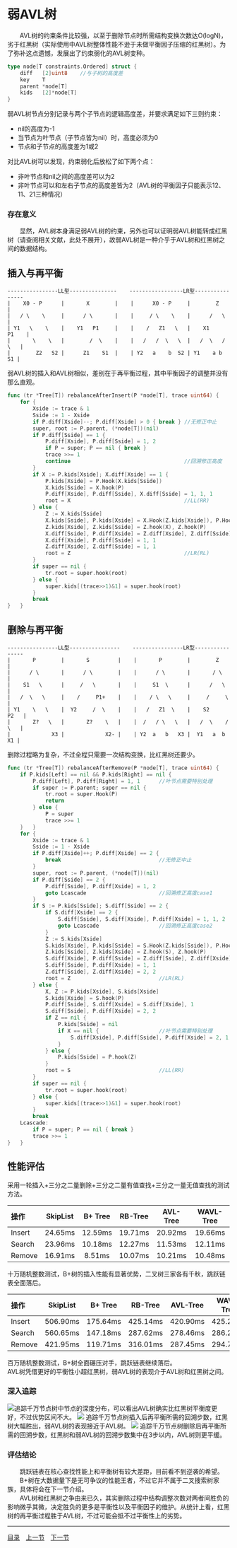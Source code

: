 # 弱AVL树
　　AVL树的约束条件比较强，以至于删除节点时所需结构变换次数达O(logN)，劣于红黑树（实际使用中AVL树整体性能不逊于未做平衡因子压缩的红黑树）。为了弥补这点遗憾，发展出了约束弱化的AVL树变种。
```go
type node[T constraints.Ordered] struct {
    diff   [2]uint8    //与子树的高度差
    key    T
    parent *node[T]
    kids   [2]*node[T]
}
```
弱AVL树节点分别记录与两个子节点的逻辑高度差，并要求满足如下三则约束：

 - nil的高度为-1
 - 当节点为叶节点（子节点皆为nil）时，高度必须为0
 - 节点和子节点的高度差为1或2

对比AVL树可以发现，约束弱化后放松了如下两个点：

 - 非叶节点和nil之间的高度差可以为2
 - 非叶节点可以和左右子节点的高度差皆为2（AVL树的平衡因子只能表示12、11、21三种情况）

### 存在意义
　　显然，AVL树本身满足弱AVL树的约束，另外也可以证明弱AVL树能转成红黑树（请查阅相关文献，此处不展开），故弱AVL树是一种介乎于AVL树和红黑树之间的数据结构。  

## 插入与再平衡
```
----------------LL型---------------    -----------------LR型----------------
|    X0 - P      |       X        |    |      X0 - P     |        Z        |
|   / \    \     |      / \       |    |     / \    \    |      /   \      |
| Y1   \    \    |    Y1   P1     |    |    /   Z1   \   |    X1     P1    |
|       \    \   |        /  \    |    |   /   /  \   \  |   /  \   /  \   |
|        Z2   S2 |      Z1    S1  |    | Y2   a    b  S2 | Y1    a b    S1 |
```
弱AVL树的插入和AVL树相似，差别在于再平衡过程，其中平衡因子的调整并没有那么直观。
```go
func (tr *Tree[T]) rebalanceAfterInsert(P *node[T], trace uint64) {
    for {
        Xside := trace & 1
        Sside := 1 - Xside
        if P.diff[Xside]--; P.diff[Xside] > 0 { break } //无修正中止
        super, root := P.parent, (*node[T])(nil)
        if P.diff[Sside] == 1 {
            P.diff[Xside], P.diff[Sside] = 1, 2
            if P = super; P == nil { break }
            trace >>= 1
            continue                                    //回溯修正高度
        }
        if X := P.kids[Xside]; X.diff[Xside] == 1 {
            P.kids[Xside] = P.Hook(X.kids[Sside])
            X.kids[Sside] = X.hook(P)
            P.diff[Xside], P.diff[Sside], X.diff[Sside] = 1, 1, 1
            root = X                                    //LL(RR)
        } else {
            Z := X.kids[Sside]
            X.kids[Sside], P.kids[Xside] = X.Hook(Z.kids[Xside]), P.Hook(Z.kids[Sside])
            Z.kids[Xside], Z.kids[Sside] = Z.hook(X), Z.hook(P)
            X.diff[Sside], P.diff[Xside] = Z.diff[Xside], Z.diff[Sside]
            X.diff[Xside], P.diff[Sside] = 1, 1
            Z.diff[Xside], Z.diff[Sside] = 1, 1
            root = Z                                    //LR(RL)
        }
        if super == nil {
            tr.root = super.hook(root)
        } else {
            super.kids[(trace>>1)&1] = super.hook(root)
        }
        break
}   }
```

## 删除与再平衡
```
----------------LL型----------------    ----------------LR型----------------
|       P        |       S         |    |       P        |        Z        |
|      / \       |      / \        |    |      / \       |       / \       |
|    S1   \      |     /   \       |    |     S1  \      |      /   \      |
|   /  \   \     |    /     P1+    |    |    / \   \     |     /     \     |
| Y1    \   \    |  Y2     /  \    |    |   /   Z1  \    |    S2      P2   |
|       Z?   \   |       Z?    \   |    |  /   / \   \   |   /  \    / \   |
|             X3 |             X2- |    | Y2  a   b   X3 |  Y1   a  b   X1 |
```
删除过程略为复杂，不过全程只需要一次结构变换，比红黑树还要少。
```go
func (tr *Tree[T]) rebalanceAfterRemove(P *node[T], trace uint64) {
    if P.kids[Left] == nil && P.kids[Right] == nil {
        P.diff[Left], P.diff[Right] = 1, 1      //叶节点需要特别处理
        if super := P.parent; super == nil {
            tr.root = super.Hook(P)
            return
        } else {
            P = super
            trace >>= 1
    }   }
    for {
        Xside := trace & 1
        Sside := 1 - Xside
        if P.diff[Xside]++; P.diff[Xside] == 2 {
            break                               //无修正中止
        }
        super, root := P.parent, (*node[T])(nil)
        if P.diff[Sside] == 2 {
            P.diff[Sside], P.diff[Xside] = 1, 2
            goto Lcascade                       //回溯修正高度case1
        }
        if S := P.kids[Sside]; S.diff[Sside] == 2 {
            if S.diff[Xside] == 2 {
                S.diff[Sside], S.diff[Xside], P.diff[Xside] = 1, 1, 2
                goto Lcascade                   //回溯修正高度case2
            }
            Z := S.kids[Xside]
            S.kids[Xside], P.kids[Sside] = S.Hook(Z.kids[Sside]), P.Hook(Z.kids[Xside])
            Z.kids[Sside], Z.kids[Xside] = Z.hook(S), Z.hook(P)
            S.diff[Xside], P.diff[Sside] = Z.diff[Sside], Z.diff[Xside]
            S.diff[Sside], P.diff[Xside] = 1, 1
            Z.diff[Sside], Z.diff[Xside] = 2, 2
            root = Z                            //LR(RL)
        } else {
            X, Z := P.kids[Xside], S.kids[Xside]
            S.kids[Xside] = S.hook(P)
            P.diff[Sside], S.diff[Xside] = S.diff[Xside], 1
            S.diff[Sside], P.diff[Xside] = 2, 2
            if Z == nil {
                P.kids[Sside] = nil
                if X == nil {                   //叶节点需要特别处理
                    S.diff[Xside], P.diff[Sside], P.diff[Xside] = 2, 1, 1
                }
            } else {
                P.kids[Sside] = P.hook(Z)
            }
            root = S                            //LL(RR)
        }
        if super == nil {
            tr.root = super.hook(root)
        } else {
            super.kids[(trace>>1)&1] = super.hook(root)
        }
        break
    Lcascade:
        if P = super; P == nil { break }
        trace >>= 1
}   }
```

## 性能评估
采用一轮插入+三分之二量删除+三分之二量有值查找+三分之一量无值查找的测试方法。

| 操作 | SkipList | B+ Tree | RB-Tree | AVL-Tree | WAVL-Tree |
| :-------|:----:|:----:|:----:|:----:|:----:|
| Insert | 24.65ms | 12.59ms | 19.71ms | 20.92ms | 19.66ms |
| Search | 23.96ms | 10.18ms | 12.27ms | 11.53ms | 12.11ms |
| Remove | 16.91ms | 8.51ms | 10.07ms | 10.21ms | 10.48ms |

十万随机整数测试，B+树的插入性能有显著优势，二叉树三家各有千秋，跳跃链表全面落后。

| 操作 | SkipList | B+ Tree | RB-Tree | AVL-Tree | WAVL-Tree |
| :-------|:----:|:----:|:----:|:----:|:----:|
| Insert | 506.90ms | 175.64ms | 425.14ms | 420.90ms | 425.22ms |
| Search | 560.65ms | 147.18ms | 287.62ms | 278.46ms | 286.28ms |
| Remove | 421.95ms | 119.71ms | 316.01ms | 287.45ms | 294.77ms |

百万随机整数测试，B+树全面碾压对手，跳跃链表继续落后。  
AVL树凭借更好的平衡性小超红黑树，弱AVL树的表现介于AVL树和红黑树之间。

### 深入追踪
![](images/BST-Search.png)追踪千万节点树中节点的深度分布，可以看出AVL树确实比红黑树平衡度更好，不过优势区间不大。
![](images/BST-Insert.png)
追踪千万节点树插入后再平衡所需的回溯步数，红黑树大幅胜出，弱AVL树的表现接近于AVL树。
![](images/BST-Remove.png)
追踪千万节点树删除后再平衡所需的回溯步数，红黑树和弱AVL树的回溯步数集中在3步以内，AVL树则更平缓。

### 评估结论
　　跳跃链表在核心查找性能上和平衡树有较大差距，目前看不到逆袭的希望。  
　　B+树在大数据量下是无可争议的性能王者，不过它并不属于二叉搜索树家族，具体将会在下一节介绍。  
　　AVL树和红黑树之争由来已久，其实删除过程中结构调整次数对两者间胜负的影响微乎其微，决定胜负的更多是平衡性以及平衡因子的维护。从统计上看，红黑树的再平衡过程胜于AVL树，不过可能会抵不过平衡性上的劣势。

---
[目录](../README.md)　[上一节](4B.md)　[下一节](4D.md)